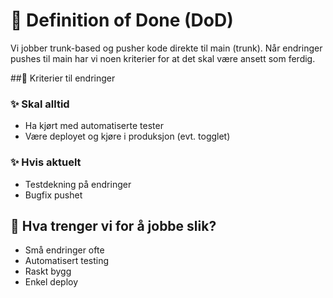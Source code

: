 # 💎 Definition of Done (DoD)

Vi jobber trunk-based og pusher kode direkte til main (trunk). Når endringer pushes til main har vi noen kriterier for at det skal være ansett som ferdig.

##🚦 Kriterier til endringer

### ✨ Skal alltid

- Ha kjørt med automatiserte tester
- Være deployet og kjøre i produksjon (evt. togglet)

### ✨ Hvis aktuelt

- Testdekning på endringer
- Bugfix pushet

## 🧰 Hva trenger vi for å jobbe slik?

- Små endringer ofte
- Automatisert testing
- Raskt bygg
- Enkel deploy
